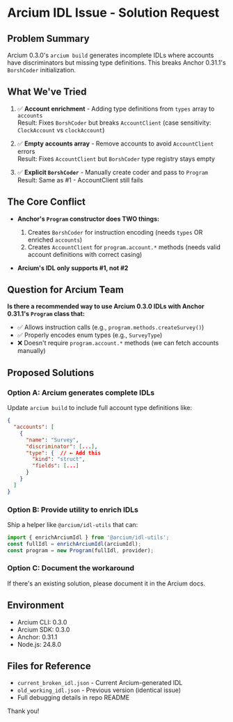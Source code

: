 # Arcium IDL Issue - Solution Request

## Problem Summary

Arcium 0.3.0's `arcium build` generates incomplete IDLs where accounts have discriminators but missing type definitions. This breaks Anchor 0.31.1's `BorshCoder` initialization.

## What We've Tried

1. ✅ **Account enrichment** - Adding type definitions from `types` array to `accounts`  
   Result: Fixes `BorshCoder` but breaks `AccountClient` (case sensitivity: `ClockAccount` vs `clockAccount`)

2. ✅ **Empty accounts array** - Remove accounts to avoid `AccountClient` errors  
   Result: Fixes `AccountClient` but `BorshCoder` type registry stays empty

3. ✅ **Explicit `BorshCoder`** - Manually create coder and pass to `Program`  
   Result: Same as #1 - AccountClient still fails

## The Core Conflict

- **Anchor's `Program` constructor does TWO things:**
  1. Creates `BorshCoder` for instruction encoding (needs `types` OR enriched `accounts`)
  2. Creates `AccountClient` for `program.account.*` methods (needs valid account definitions with correct casing)

- **Arcium's IDL only supports #1, not #2**

## Question for Arcium Team

**Is there a recommended way to use Arcium 0.3.0 IDLs with Anchor 0.31.1's `Program` class that:**
- ✅ Allows instruction calls (e.g., `program.methods.createSurvey()`)
- ✅ Properly encodes enum types (e.g., `SurveyType`)
- ❌ Doesn't require `program.account.*` methods (we can fetch accounts manually)

## Proposed Solutions

### Option A: Arcium generates complete IDLs
Update `arcium build` to include full account type definitions like:
```json
{
  "accounts": [
    {
      "name": "Survey",
      "discriminator": [...],
      "type": {  // ← Add this
        "kind": "struct",
        "fields": [...]
      }
    }
  ]
}
```

### Option B: Provide utility to enrich IDLs
Ship a helper like `@arcium/idl-utils` that can:
```typescript
import { enrichArciumIdl } from '@arcium/idl-utils';
const fullIdl = enrichArciumIdl(arciumIdl);
const program = new Program(fullIdl, provider);
```

### Option C: Document the workaround
If there's an existing solution, please document it in the Arcium docs.

## Environment
- Arcium CLI: 0.3.0
- Arcium SDK: 0.3.0
- Anchor: 0.31.1
- Node.js: 24.8.0

## Files for Reference
- `current_broken_idl.json` - Current Arcium-generated IDL
- `old_working_idl.json` - Previous version (identical issue)
- Full debugging details in repo README

Thank you!
